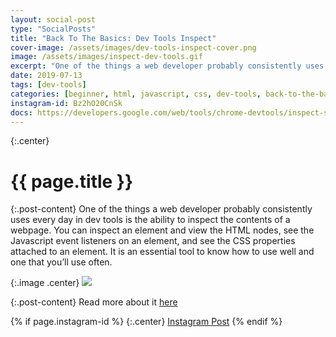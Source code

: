 ```yaml
---
layout: social-post
type: "SocialPosts"
title: "Back To The Basics: Dev Tools Inspect"
cover-image: /assets/images/dev-tools-inspect-cover.png
image: /assets/images/inspect-dev-tools.gif
excerpt: "One of the things a web developer probably consistently uses every day in dev tools is the ability to inspect the contents of a webpage."
date: 2019-07-13
tags: [dev-tools]
categories: [beginner, html, javascript, css, dev-tools, back-to-the-basics]
instagram-id: Bz2hO20CnSk
docs: https://developers.google.com/web/tools/chrome-devtools/inspect-styles/edit-dom
---
```

{:.center}
# {{ page.title }}

{:.post-content}
One of the things a web developer probably consistently uses every day in dev 
tools is the ability to inspect the contents of a webpage. You can inspect an 
element and view the HTML nodes, see the Javascript event listeners on an element, 
and see the CSS properties attached to an element. It is an essential tool to 
know how to use well and one that you’ll use often. 

{:.image .center}
![]({{page.image}})

{:.post-content}
Read more about it <a href="{{page.docs}}" target="_blank">here</a>

{% if page.instagram-id %}
{:.center}
<a class="insta-link" href="https://www.instagram.com/p/{{page.instagram-id}}" target="_blank">Instagram Post</a>
{% endif %}
